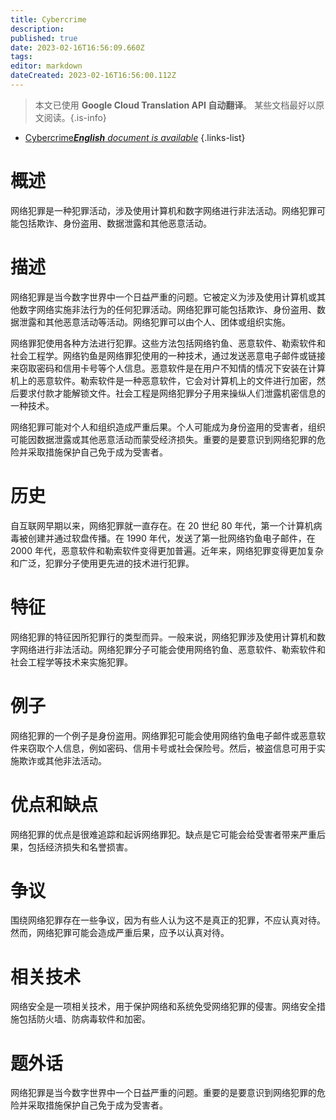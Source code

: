 ```yaml
---
title: Cybercrime
description: 
published: true
date: 2023-02-16T16:56:09.660Z
tags: 
editor: markdown
dateCreated: 2023-02-16T16:56:00.112Z
---
```


> 本文已使用 **Google Cloud Translation API 自动翻译**。
某些文档最好以原文阅读。{.is-info}



- [Cybercrime***English** document is available*](/en/Knowledge-base/Dictionary/cybercrime)
{.links-list}


# 概述
网络犯罪是一种犯罪活动，涉及使用计算机和数字网络进行非法活动。网络犯罪可能包括欺诈、身份盗用、数据泄露和其他恶意活动。

# 描述
网络犯罪是当今数字世界中一个日益严重的问题。它被定义为涉及使用计算机或其他数字网络实施非法行为的任何犯罪活动。网络犯罪可能包括欺诈、身份盗用、数据泄露和其他恶意活动等活动。网络犯罪可以由个人、团体或组织实施。

网络罪犯使用各种方法进行犯罪。这些方法包括网络钓鱼、恶意软件、勒索软件和社会工程学。网络钓鱼是网络罪犯使用的一种技术，通过发送恶意电子邮件或链接来窃取密码和信用卡号等个人信息。恶意软件是在用户不知情的情况下安装在计算机上的恶意软件。勒索软件是一种恶意软件，它会对计算机上的文件进行加密，然后要求付款才能解锁文件。社会工程是网络犯罪分子用来操纵人们泄露机密信息的一种技术。

网络犯罪可能对个人和组织造成严重后果。个人可能成为身份盗用的受害者，组织可能因数据泄露或其他恶意活动而蒙受经济损失。重要的是要意识到网络犯罪的危险并采取措施保护自己免于成为受害者。

# 历史
自互联网早期以来，网络犯罪就一直存在。在 20 世纪 80 年代，第一个计算机病毒被创建并通过软盘传播。在 1990 年代，发送了第一批网络钓鱼电子邮件，在 2000 年代，恶意软件和勒索软件变得更加普遍。近年来，网络犯罪变得更加复杂和广泛，犯罪分子使用更先进的技术进行犯罪。

# 特征
网络犯罪的特征因所犯罪行的类型而异。一般来说，网络犯罪涉及使用计算机和数字网络进行非法活动。网络犯罪分子可能会使用网络钓鱼、恶意软件、勒索软件和社会工程学等技术来实施犯罪。

# 例子
网络犯罪的一个例子是身份盗用。网络罪犯可能会使用网络钓鱼电子邮件或恶意软件来窃取个人信息，例如密码、信用卡号或社会保险号。然后，被盗信息可用于实施欺诈或其他非法活动。

# 优点和缺点
网络犯罪的优点是很难追踪和起诉网络罪犯。缺点是它可能会给受害者带来严重后果，包括经济损失和名誉损害。

# 争议
围绕网络犯罪存在一些争议，因为有些人认为这不是真正的犯罪，不应认真对待。然而，网络犯罪可能会造成严重后果，应予以认真对待。

# 相关技术
网络安全是一项相关技术，用于保护网络和系统免受网络犯罪的侵害。网络安全措施包括防火墙、防病毒软件和加密。

# 题外话
网络犯罪是当今数字世界中一个日益严重的问题。重要的是要意识到网络犯罪的危险并采取措施保护自己免于成为受害者。